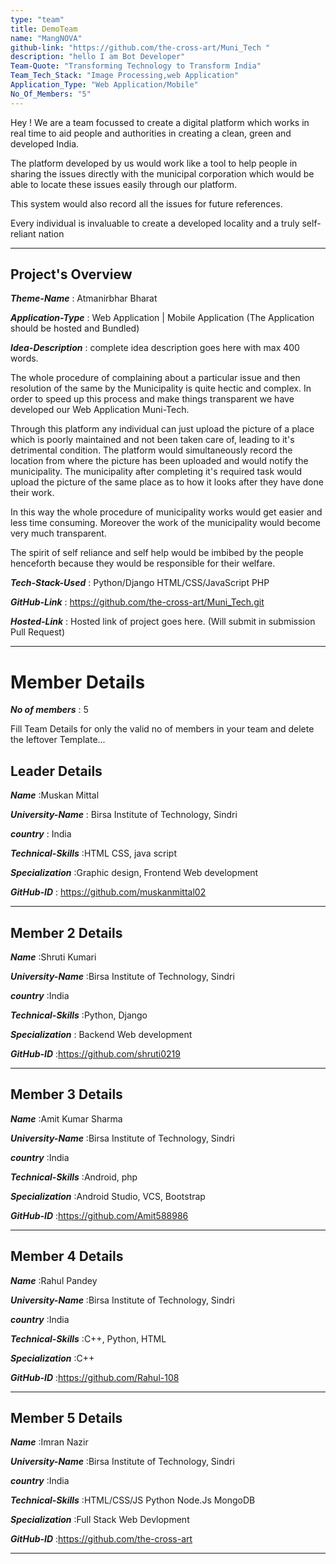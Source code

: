 ```yaml
---
type: "team"                                                        
title: DemoTeam
name: "MangNOVA"
github-link: "https://github.com/the-cross-art/Muni_Tech "
description: "hello I am Bot Developer"
Team-Quote: "Transforming Technology to Transform India"
Team_Tech_Stack: "Image Processing,web Application"
Application_Type: "Web Application/Mobile"
No_Of_Members: "5"
---
```


Hey ! We are a team focussed to create a digital platform which works in real time to aid people and authorities in creating a clean, green and developed India.

The platform developed by us would work like a tool to help people in sharing the issues directly with the municipal corporation which would be able to locate these issues easily through our platform.

This system would also record all the issues for future references.

Every individual is invaluable to create a developed locality and a truly self-reliant nation


---

## Project's Overview

_**Theme-Name**_ : Atmanirbhar Bharat

_**Application-Type**_ :   Web Application | Mobile Application (The Application should be hosted and Bundled)

_**Idea-Description**_ :    complete idea description goes here with max 400 words.

The whole procedure of complaining about a particular issue and then resolution of the same by the Municipality is quite hectic and complex. In order to speed up this process and make things transparent we have developed our Web Application Muni-Tech.

Through this platform any individual can just upload the picture of a place which is poorly maintained and not been taken care of, leading to it's detrimental condition.  The platform would simultaneously record the location from where the picture has been uploaded and would notify the municipality. The municipality after completing it's required task would upload the picture of the same place as to how it looks after they have done their work. 

In this way the whole procedure of municipality works would get easier and less time consuming. Moreover the work of the municipality would become very much transparent. 

The spirit of self reliance and self help would be imbibed by the people henceforth because they would be responsible for their welfare.

_**Tech-Stack-Used**_ :  Python/Django HTML/CSS/JavaScript PHP

_**GitHub-Link**_ :   https://github.com/the-cross-art/Muni_Tech.git 

_**Hosted-Link**_ :    Hosted link of project goes here. (Will submit in submission Pull Request)

---

# Member Details

_**No of members**_ : 5

Fill Team Details for only the valid no of members in your team and delete the leftover Template...

## Leader Details

_**Name**_ :Muskan Mittal

_**University-Name**_ : Birsa Institute of Technology, Sindri

_**country**_ : India
 
_**Technical-Skills**_ :HTML CSS, java script

_**Specialization**_ :Graphic design, Frontend Web development 

_**GitHub-ID**_ :  https://github.com/muskanmittal02

---

## Member 2 Details

_**Name**_ :Shruti Kumari

_**University-Name**_ :Birsa Institute of Technology, Sindri

_**country**_ :India
 
_**Technical-Skills**_ :Python, Django

_**Specialization**_ : Backend Web development 

_**GitHub-ID**_ :https://github.com/shruti0219   

---

## Member 3 Details

_**Name**_ :Amit Kumar Sharma

_**University-Name**_ :Birsa Institute of Technology, Sindri 

_**country**_ :India
 
_**Technical-Skills**_ :Android, php

_**Specialization**_ :Android Studio, VCS, Bootstrap

_**GitHub-ID**_ :https://github.com/Amit588986   

---

## Member 4 Details

_**Name**_ :Rahul Pandey

_**University-Name**_ :Birsa Institute of Technology, Sindri  

_**country**_ :India
 
_**Technical-Skills**_ :C++, Python, HTML

_**Specialization**_ :C++

_**GitHub-ID**_ :https://github.com/Rahul-108  

---

## Member 5 Details

_**Name**_ :Imran Nazir

_**University-Name**_ :Birsa Institute of Technology, Sindri 

_**country**_ :India
 
_**Technical-Skills**_ :HTML/CSS/JS Python Node.Js MongoDB

_**Specialization**_ :Full Stack Web Devlopment

_**GitHub-ID**_ :https://github.com/the-cross-art  

---

